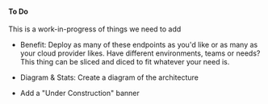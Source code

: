 #### To Do

This is a work-in-progress of things we need to add

* Benefit: Deploy as many of these endpoints as you'd like or as many as your cloud provider likes. Have different environments, teams or needs? This thing can be sliced and diced to fit whatever your need is.

* Diagram & Stats: Create a diagram of the architecture

* Add a "Under Construction" banner